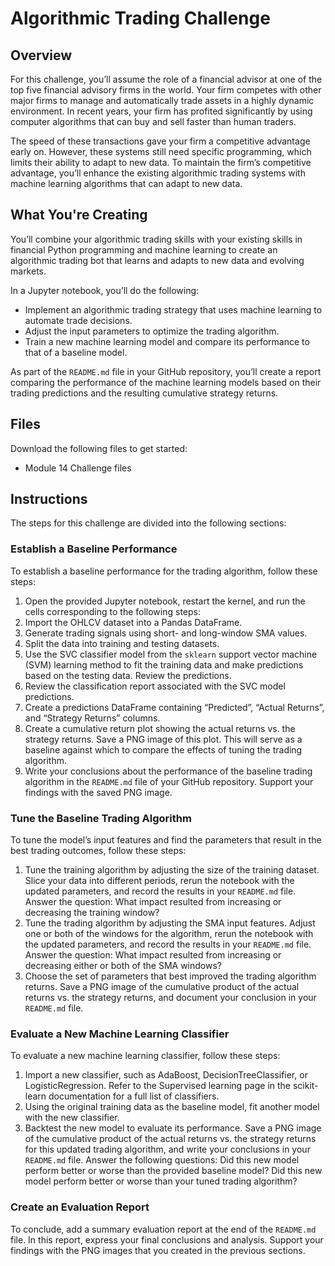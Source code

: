 # Algorithmic Trading Challenge

## Overview
For this challenge, you’ll assume the role of a financial advisor at one of the top five financial advisory firms in the world. Your firm competes with other major firms to manage and automatically trade assets in a highly dynamic environment. In recent years, your firm has profited significantly by using computer algorithms that can buy and sell faster than human traders.

The speed of these transactions gave your firm a competitive advantage early on. However, these systems still need specific programming, which limits their ability to adapt to new data. To maintain the firm’s competitive advantage, you’ll enhance the existing algorithmic trading systems with machine learning algorithms that can adapt to new data.

## What You're Creating
You’ll combine your algorithmic trading skills with your existing skills in financial Python programming and machine learning to create an algorithmic trading bot that learns and adapts to new data and evolving markets.

In a Jupyter notebook, you’ll do the following:

- Implement an algorithmic trading strategy that uses machine learning to automate trade decisions.
- Adjust the input parameters to optimize the trading algorithm.
- Train a new machine learning model and compare its performance to that of a baseline model.

As part of the `README.md` file in your GitHub repository, you’ll create a report comparing the performance of the machine learning models based on their trading predictions and the resulting cumulative strategy returns.

## Files
Download the following files to get started:

- Module 14 Challenge files

## Instructions
The steps for this challenge are divided into the following sections:

### Establish a Baseline Performance
To establish a baseline performance for the trading algorithm, follow these steps:

1. Open the provided Jupyter notebook, restart the kernel, and run the cells corresponding to the following steps:
2. Import the OHLCV dataset into a Pandas DataFrame.
3. Generate trading signals using short- and long-window SMA values.
4. Split the data into training and testing datasets.
5. Use the SVC classifier model from the `sklearn` support vector machine (SVM) learning method to fit the training data and make predictions based on the testing data. Review the predictions.
6. Review the classification report associated with the SVC model predictions.
7. Create a predictions DataFrame containing “Predicted”, “Actual Returns”, and “Strategy Returns” columns.
8. Create a cumulative return plot showing the actual returns vs. the strategy returns. Save a PNG image of this plot. This will serve as a baseline against which to compare the effects of tuning the trading algorithm.
9. Write your conclusions about the performance of the baseline trading algorithm in the `README.md` file of your GitHub repository. Support your findings with the saved PNG image.

### Tune the Baseline Trading Algorithm
To tune the model’s input features and find the parameters that result in the best trading outcomes, follow these steps:

1. Tune the training algorithm by adjusting the size of the training dataset. Slice your data into different periods, rerun the notebook with the updated parameters, and record the results in your `README.md` file. Answer the question: What impact resulted from increasing or decreasing the training window?
2. Tune the trading algorithm by adjusting the SMA input features. Adjust one or both of the windows for the algorithm, rerun the notebook with the updated parameters, and record the results in your `README.md` file. Answer the question: What impact resulted from increasing or decreasing either or both of the SMA windows?
3. Choose the set of parameters that best improved the trading algorithm returns. Save a PNG image of the cumulative product of the actual returns vs. the strategy returns, and document your conclusion in your `README.md` file.

### Evaluate a New Machine Learning Classifier
To evaluate a new machine learning classifier, follow these steps:

1. Import a new classifier, such as AdaBoost, DecisionTreeClassifier, or LogisticRegression. Refer to the Supervised learning page in the scikit-learn documentation for a full list of classifiers.
2. Using the original training data as the baseline model, fit another model with the new classifier.
3. Backtest the new model to evaluate its performance. Save a PNG image of the cumulative product of the actual returns vs. the strategy returns for this updated trading algorithm, and write your conclusions in your `README.md` file. Answer the following questions: Did this new model perform better or worse than the provided baseline model? Did this new model perform better or worse than your tuned trading algorithm?

### Create an Evaluation Report
To conclude, add a summary evaluation report at the end of the `README.md` file. In this report, express your final conclusions and analysis. Support your findings with the PNG images that you created in the previous sections.
